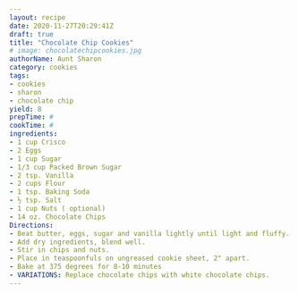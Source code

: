 ```yaml
--- 
layout: recipe 
date: 2020-11-27T20:29:41Z 
draft: true 
title: "Chocolate Chip Cookies" 
# image: chocolatechipcookies.jpg 
authorName: Aunt Sharon 
category: cookies 
tags: 
- cookies 
- sharon 
- chocolate chip 
yield: 8 
prepTime: # 
cookTime: # 
ingredients: 
- 1 cup Crisco 
- 2 Eggs 
- 1 cup Sugar 
- 1/3 cup Packed Brown Sugar 
- 2 tsp. Vanilla 
- 2 cups Flour 
- 1 tsp. Baking Soda 
- ½ tsp. Salt 
- 1 cup Nuts ( optional) 
- 14 oz. Chocolate Chips 
Directions: 
- Beat butter, eggs, sugar and vanilla lightly until light and fluffy. 
- Add dry ingredients, blend well. 
- Stir in chips and nuts. 
- Place in teaspoonfuls on ungreased cookie sheet, 2" apart. 
- Bake at 375 degrees for 8-10 minutes 
- VARIATIONS: Replace chocolate chips with white chocolate chips. 
---
```

